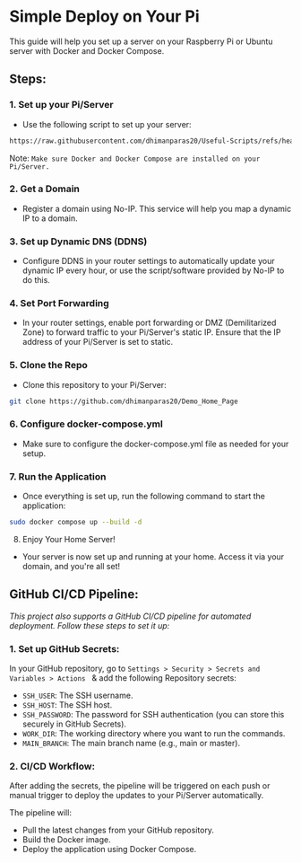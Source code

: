 # Simple Deploy on Your Pi

This guide will help you set up a server on your Raspberry Pi or Ubuntu server with Docker and Docker Compose.

## Steps:

### 1. Set up your Pi/Server
- Use the following script to set up your server:

```bash
https://raw.githubusercontent.com/dhimanparas20/Useful-Scripts/refs/heads/main/Shell%20Scripts/MAIN_UBUNTU_SERVER_INSTALL_SETUP.sh
```

Note: ``Make sure Docker and Docker Compose are installed on your Pi/Server.``

### 2. Get a Domain
- Register a domain using No-IP. This service will help you map a dynamic IP to a domain.

### 3. Set up Dynamic DNS (DDNS)
- Configure DDNS in your router settings to automatically update your dynamic IP every hour, or use the script/software provided by No-IP to do this.

### 4. Set Port Forwarding
- In your router settings, enable port forwarding or DMZ (Demilitarized Zone) to forward traffic to your Pi/Server's static IP. Ensure that the IP address of your Pi/Server is set to static.

### 5. Clone the Repo
- Clone this repository to your Pi/Server:

```bash
git clone https://github.com/dhimanparas20/Demo_Home_Page
```
### 6. Configure docker-compose.yml
- Make sure to configure the docker-compose.yml file as needed for your setup.

### 7. Run the Application
- Once everything is set up, run the following command to start the application:

``` bash
sudo docker compose up --build -d
```
8. Enjoy Your Home Server!
- Your server is now set up and running at your home. Access it via your domain, and you're all set!

## GitHub CI/CD Pipeline:
*This project also supports a GitHub CI/CD pipeline for automated deployment. Follow these steps to set it up:*

### 1. Set up GitHub Secrets:
In your GitHub repository, go to ``Settings > Security > Secrets and Variables > Actions `` & add the following Repository secrets:
- ``SSH_USER``: The SSH username.
- ``SSH_HOST``: The SSH host.
- ``SSH_PASSWORD``: The password for SSH authentication (you can store this securely in GitHub Secrets).
- ``WORK_DIR``: The working directory where you want to run the commands.
- ``MAIN_BRANCH``: The main branch name (e.g., main or master).

### 2. CI/CD Workflow:
After adding the secrets, the pipeline will be triggered on each push or manual trigger to deploy the updates to your Pi/Server automatically.

The pipeline will:
- Pull the latest changes from your GitHub repository.
- Build the Docker image.
- Deploy the application using Docker Compose.
